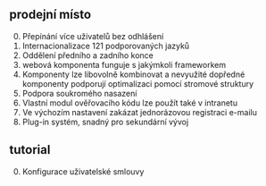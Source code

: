 ## prodejní místo

0. Přepínání více uživatelů bez odhlášení
1. Internacionalizace 121 podporovaných jazyků
2. Oddělení předního a zadního konce
3. webová komponenta funguje s jakýmkoli frameworkem
4. Komponenty lze libovolně kombinovat a nevyužité dopředné komponenty podporují optimalizaci pomocí stromové struktury
5. Podpora soukromého nasazení
6. Vlastní modul ověřovacího kódu lze použít také v intranetu
7. Ve výchozím nastavení zakázat jednorázovou registraci e-mailu
8. Plug-in systém, snadný pro sekundární vývoj

## tutorial

0. Konfigurace uživatelské smlouvy